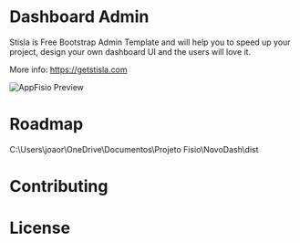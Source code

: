 # Dashboard Admin 
Stisla is Free Bootstrap Admin Template and will help you to speed up your project, design your own dashboard UI and the users will love it.

More info: https://getstisla.com

![AppFisio Preview](https://i.ibb.co/JpzqWfh/appfisio.png)

# Roadmap

C:\Users\joaor\OneDrive\Documentos\Projeto Fisio\NovoDash\dist

# Contributing

# License
